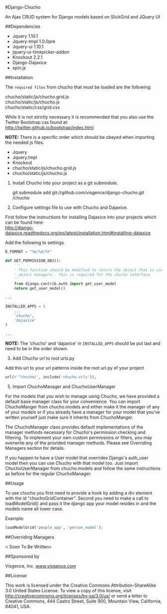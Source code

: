 #Django-Chucho

An Ajax CRUD system for Django models based on SlickGrid and JQuery UI


##Dependencies

- Jquery 1.10.1  
- Jquery-tmpl 1.0.0pre  
- Jquery-ui 1.10.1  
- jquery-ui-timepicker-addon  
- Knockout 2.2.1  
- Django-Dajaxice  
- spin.js  


##Installation

The `required files` from chucho that must be loaded are the following:

chucho/static/js/chucho.grid.js  
chucho/static/js/chucho.js  
chucho/static/css/grid.css  

While it is not strictly necessary it is recommended that you also use the Twitter Bootstrap css found at:  
http://twitter.github.io/bootstrap/index.html

**NOTE:** There is a specific order which should be obeyed when importing the needed js files.

- Jquery  
- Jquery.tmpl  
- Knockout  
- chucho/static/js/chucho.grid.js  
- chucho/static/js/chucho.js  

1) Install Chucho into your project as a git submodule.

    git submodule add git://github.com/visgence/django-chucho.git <your project root>/chucho

2) Configure settings file to use with Chucho and Dajaxice.
  
First follow the instructions for installing Dajaxice into your projects which can be found here:  
http://django-dajaxice.readthedocs.org/en/latest/installation.html#installing-dajaxice


Add the following to settings.
    
```python
D_FORMAT = "%m/%d/%Y"

def GET_PERMISSION_OBJ(): 
    '''
    ' This function should be modified to return the object that is used to verify permissions in the
    ' object managers.  This is required for the chucho interface.
    '''
    from django.contrib.auth import get_user_model
    return get_user_model()

...

INSTALLED_APPS = (
    ...
    'chucho',
    'dajaxice'
)

...

```

**NOTE:** The 'chucho' and 'dajaxice' in `INSTALLED_APPS` should be put last and need to be in the order shown.

3) Add Chucho url to root urls.py

Add this url to your url patterns inside the root url.py of your project  
```python
url(r'^chucho/', include('chucho.urls')),
```


5) Import ChuchoManager and ChuchoUserManager

For the models that you wish to manage using Chucho, we have provided a default base manager class for your convenience.
You can import ChuchoManger from chucho.models and either make it the manager of any of your models or if you already have a
manager for your model that you've written yourself just make sure it inherits from ChuchoManger.

The ChuchoManager class provides default implementations of the manager methods necessary for Chucho's permission checking
and filtering.  To implement your own custom permissions or filters, you may overwrite any of the provided manager methods.
Please see Overriding Managers section for details.

If you happen to have a User model that overrides Django's auth_user model then you can use Chucho with that model too.
Just import ChuchoUserManager from chucho.models and follow the same instructions as before for the regular ChuchoManager.


##Usage

To use chucho you first need to provide a hook by adding a div element with the id "chuchoGridContainer".
Second you need to make a call to loadModelGrid() and pass it the django app your model resides in and the models name 
all lower case.

Example:
```python
loadModelGrid('people_app', 'person_model'); 
```

##Overriding Managers

< Soon To Be Written>


##Sponsored by
    
Visgence, Inc. 
www.visgence.com


##License

This work is licensed under the Creative Commons Attribution-ShareAlike 3.0 United States License. To view a copy of 
this license, visit http://creativecommons.org/licenses/by-sa/3.0/us/ or send a letter to Creative Commons, 444 Castro 
Street, Suite 900, Mountain View, California, 94041, USA.

